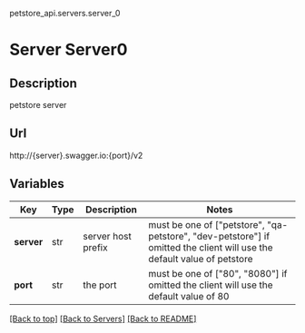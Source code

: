petstore_api.servers.server_0
# Server Server0

## Description
petstore server

## Url
http://{server}.swagger.io:{port}/v2

## Variables
Key | Type | Description | Notes
--- | ---- | ----------- | ------
**server** | str | server host prefix |  must be one of ["petstore", "qa-petstore", "dev-petstore"] if omitted the client will use the default value of petstore
**port** | str | the port |  must be one of ["80", "8080"] if omitted the client will use the default value of 80

[[Back to top]](#top) [[Back to Servers]](../../README.md#Servers) [[Back to README]](../../README.md)
